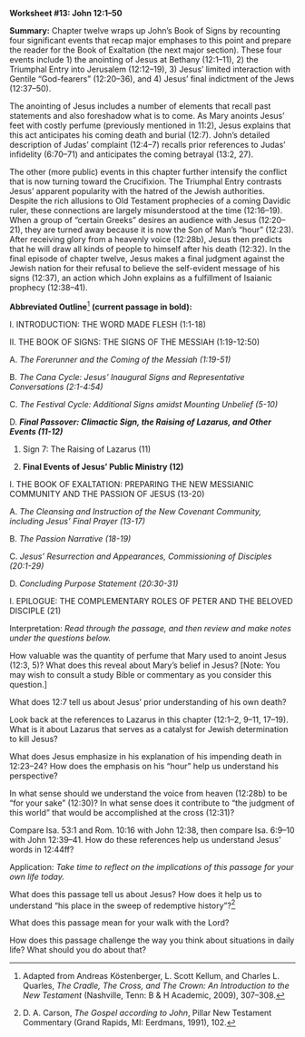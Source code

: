 **Worksheet \#13: John 12:1–50**

**Summary:** Chapter twelve wraps up John’s Book of Signs by recounting four significant events that recap major emphases to this point and prepare the reader for the Book of Exaltation (the next major section). These four events include 1) the anointing of Jesus at Bethany (12:1–11), 2) the Triumphal Entry into Jerusalem (12:12–19), 3) Jesus’ limited interaction with Gentile “God-fearers” (12:20–36), and 4) Jesus’ final indictment of the Jews (12:37–50).

The anointing of Jesus includes a number of elements that recall past statements and also foreshadow what is to come. As Mary anoints Jesus’ feet with costly perfume (previously mentioned in 11:2), Jesus explains that this act anticipates his coming death and burial (12:7). John’s detailed description of Judas’ complaint (12:4–7) recalls prior references to Judas’ infidelity (6:70–71) and anticipates the coming betrayal (13:2, 27).

The other (more public) events in this chapter further intensify the conflict that is now turning toward the Crucifixion. The Triumphal Entry contrasts Jesus’ apparent popularity with the hatred of the Jewish authorities. Despite the rich allusions to Old Testament prophecies of a coming Davidic ruler, these connections are largely misunderstood at the time (12:16–19). When a group of “certain Greeks” desires an audience with Jesus (12:20–21), they are turned away because it is now the Son of Man’s “hour” (12:23). After receiving glory from a heavenly voice (12:28b), Jesus then predicts that he will draw all kinds of people to himself after his death (12:32). In the final episode of chapter twelve, Jesus makes a final judgment against the Jewish nation for their refusal to believe the self-evident message of his signs (12:37), an action which John explains as a fulfillment of Isaianic prophecy (12:38–41).

**Abbreviated Outline**[^1] **(current passage in bold):**

I.  INTRODUCTION: THE WORD MADE FLESH (1:1-18)

II. THE BOOK OF SIGNS: THE SIGNS OF THE MESSIAH (1:19-12:50)

<!-- -->

A.  *The Forerunner and the Coming of the Messiah (1:19-51)*

B.  *The Cana Cycle: Jesus’ Inaugural Signs and Representative Conversations (2:1-4:54)*

C.  *The Festival Cycle: Additional Signs amidst Mounting Unbelief (5-10)*

D.  ***Final Passover: Climactic Sign, the Raising of Lazarus, and Other Events (11-12)***

<!-- -->

1.  Sign 7: The Raising of Lazarus (11)

2.  **Final Events of Jesus’ Public Ministry (12)**

<!-- -->

I.  THE BOOK OF EXALTATION: PREPARING THE NEW MESSIANIC COMMUNITY AND THE PASSION OF JESUS (13-20)

<!-- -->

A.  *The Cleansing and Instruction of the New Covenant Community, including Jesus’ Final Prayer (13-17)*

B.  *The Passion Narrative (18-19)*

C.  *Jesus’ Resurrection and Appearances, Commissioning of Disciples (20:1-29)*

D.  *Concluding Purpose Statement (20:30-31)*

<!-- -->

I.  EPILOGUE: THE COMPLEMENTARY ROLES OF PETER AND THE BELOVED DISCIPLE (21)

Interpretation: *Read through the passage, and then review and make notes under the questions below.*

How valuable was the quantity of perfume that Mary used to anoint Jesus (12:3, 5)? What does this reveal about Mary’s belief in Jesus? [Note: You may wish to consult a study Bible or commentary as you consider this question.]

What does 12:7 tell us about Jesus’ prior understanding of his own death?

Look back at the references to Lazarus in this chapter (12:1–2, 9–11, 17–19). What is it about Lazarus that serves as a catalyst for Jewish determination to kill Jesus?

What does Jesus emphasize in his explanation of his impending death in 12:23–24? How does the emphasis on his “hour” help us understand his perspective?

In what sense should we understand the voice from heaven (12:28b) to be “for your sake” (12:30)? In what sense does it contribute to “the judgment of this world” that would be accomplished at the cross (12:31)?

Compare Isa. 53:1 and Rom. 10:16 with John 12:38, then compare Isa. 6:9–10 with John 12:39–41. How do these references help us understand Jesus’ words in 12:44ff?

Application: *Take time to reflect on the implications of this passage for your own life today.*

What does this passage tell us about Jesus? How does it help us to understand “his place in the sweep of redemptive history”?[^2]

What does this passage mean for your walk with the Lord?

How does this passage challenge the way you think about situations in daily life? What should you do about that?

[^1]: Adapted from Andreas Köstenberger, L. Scott Kellum, and Charles L. Quarles, *The Cradle, The Cross, and The Crown: An Introduction to the New Testament* (Nashville, Tenn: B & H Academic, 2009), 307–308.

[^2]: D. A. Carson, *The Gospel according to John*, Pillar New Testament Commentary (Grand Rapids, MI: Eerdmans, 1991), 102.
